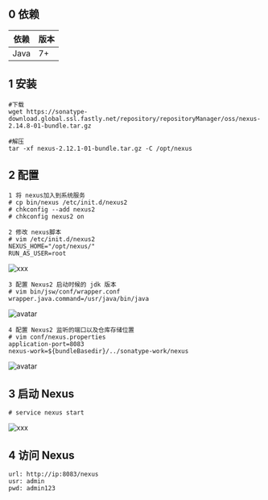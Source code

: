## 0 依赖

| 依赖   | 版本 |
| ------ | ---- |
| Java   | 7+   |

## 1 安装

    #下载
    wget https://sonatype-download.global.ssl.fastly.net/repository/repositoryManager/oss/nexus-2.14.8-01-bundle.tar.gz

    #解压
    tar -xf nexus-2.12.1-01-bundle.tar.gz -C /opt/nexus

## 2 配置

    1 将 nexus加入到系统服务
    # cp bin/nexus /etc/init.d/nexus2
    # chkconfig --add nexus2
    # chkconfig nexus2 on

    2 修改 nexus脚本
    # vim /etc/init.d/nexus2
    NEXUS_HOME="/opt/nexus/"
    RUN_AS_USER=root

![xxx](http://img.blog.csdn.net/20171213164555445?watermark/2/text/aHR0cDovL2Jsb2cuY3Nkbi5uZXQvb3V5YW5nX3Blbmc=/font/5a6L5L2T/fontsize/400/fill/I0JBQkFCMA==/dissolve/70/gravity/SouthEast)

    3 配置 Nexus2 启动时候的 jdk 版本
    # vim bin/jsw/conf/wrapper.conf
    wrapper.java.command=/usr/java/bin/java

![avatar](http://img.blog.csdn.net/20171213170104878?watermark/2/text/aHR0cDovL2Jsb2cuY3Nkbi5uZXQvb3V5YW5nX3Blbmc=/font/5a6L5L2T/fontsize/400/fill/I0JBQkFCMA==/dissolve/70/gravity/SouthEast)

    4 配置 Nexus2 监听的端口以及仓库存储位置
    # vim conf/nexus.properties
    application-port=8083
    nexus-work=${bundleBasedir}/../sonatype-work/nexus

![avatar](http://img.blog.csdn.net/20171213180503728?watermark/2/text/aHR0cDovL2Jsb2cuY3Nkbi5uZXQvb3V5YW5nX3Blbmc=/font/5a6L5L2T/fontsize/400/fill/I0JBQkFCMA==/dissolve/70/gravity/SouthEast)

## 3 启动 Nexus

    # service nexus start

![xxx](http://img.blog.csdn.net/20171213180924591?watermark/2/text/aHR0cDovL2Jsb2cuY3Nkbi5uZXQvb3V5YW5nX3Blbmc=/font/5a6L5L2T/fontsize/400/fill/I0JBQkFCMA==/dissolve/70/gravity/SouthEast)

## 4 访问 Nexus

    url: http://ip:8083/nexus
    usr: admin
    pwd: admin123
